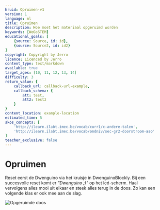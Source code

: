 ```yaml
---
hruid: Opruimen-v1
version: 1
language: nl
title: Opruimen
description: Hoe moet het materiaal opgeruimd worden
keywords: [WeGoSTEM]
educational_goals: [
    {source: Source, id: id}, 
    {source: Source2, id: id2}
]
copyright: Copyright by Jerro
licence: Licenced by Jerro
content_type: text/markdown
available: true
target_ages: [10, 11, 12, 13, 14]
difficulty: 3
return_value: {
    callback_url: callback-url-example,
    callback_schema: {
        att: test,
        att2: test2
    }
}
content_location: example-location
estimated_time: 5
skos_concepts: [
    'http://ilearn.ilabt.imec.be/vocab/curr1/c-andere-talen', 
    'http://ilearn.ilabt.imec.be/vocab/ondniv/sec-gr2-doorstroom-aso'
]
teacher_exclusive: false
---
```


# Opruimen

Reset eerst de Dwenguino via het kruisje in DwenguinoBlockly. Bij een succesvolle reset komt er *"Dwenguino ;)"* op het lcd-scherm. Haal vervolgens alles mooi uit elkaar en steek alles terug in de doos. Zo kan een volgende klas er ook mee aan de slag. 

![Opgeruimde doos](https://scholen.dwengo.org/static/wegostem-doos.jpg "opgeruimde doos")